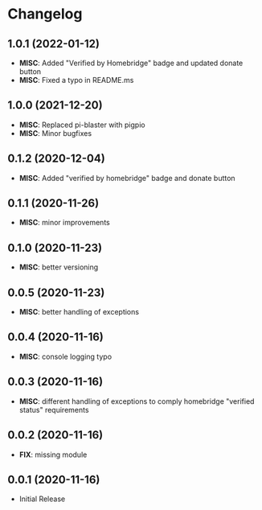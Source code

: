 # Changelog

## 1.0.1 (2022-01-12)
-	**MISC**: Added "Verified by Homebridge" badge and updated donate button
-	**MISC**: Fixed a typo in README.ms

## 1.0.0 (2021-12-20)
-	**MISC**: Replaced pi-blaster with pigpio
-	**MISC**: Minor bugfixes

## 0.1.2 (2020-12-04)
-	**MISC**: Added "verified by homebridge" badge and donate button

## 0.1.1 (2020-11-26)
-	**MISC**: minor improvements

## 0.1.0 (2020-11-23)
-	**MISC**: better versioning

## 0.0.5 (2020-11-23)
-	**MISC**: better handling of exceptions

## 0.0.4 (2020-11-16)
-	**MISC**: console logging typo

## 0.0.3 (2020-11-16)
-	**MISC**: different handling of exceptions to comply homebridge "verified status" requirements

## 0.0.2 (2020-11-16)
-	**FIX**: missing module

## 0.0.1 (2020-11-16)
-	Initial Release
